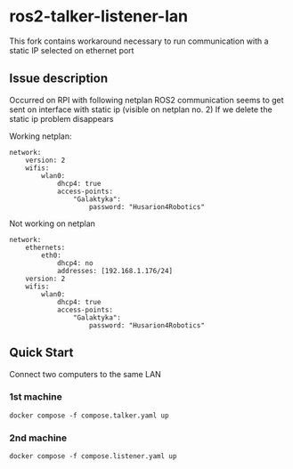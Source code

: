 # ros2-talker-listener-lan
This fork contains workaround necessary to run communication with a static IP selected on ethernet port


## Issue description

Occurred on RPI with following netplan
ROS2 communication seems to get sent on interface with static ip (visible on netplan no. 2)
If we delete the static ip problem disappears


Working netplan:
```
network:
    version: 2
    wifis:
        wlan0:
            dhcp4: true
            access-points:
                "Galaktyka":
                    password: "Husarion4Robotics"

```

Not working on netplan
```
network:
    ethernets:
        eth0:
            dhcp4: no
            addresses: [192.168.1.176/24]
    version: 2
    wifis:
        wlan0:
            dhcp4: true
            access-points:
                "Galaktyka":
                    password: "Husarion4Robotics"

```


## Quick Start

Connect two computers to the same LAN

### 1st machine

```
docker compose -f compose.talker.yaml up
```

### 2nd machine

```
docker compose -f compose.listener.yaml up
```